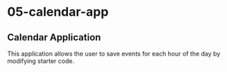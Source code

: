 # 05-calendar-app

## Calendar Application

This application allows the user to save events for each hour of the day by modifying starter code.
